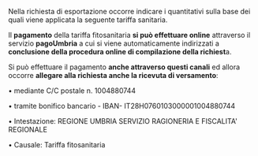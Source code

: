 Nella richiesta di esportazione occorre indicare i quantitativi sulla base dei quali viene applicata la seguente tariffa sanitaria.

Il **pagamento** della tariffa fitosanitaria **si può effettuare online** attraverso il servizio **pagoUmbria** a cui si viene automaticamente indirizzati a **conclusione della procedura online di compilazione della richiest**a.

Si può effettuare il pagamento **anche attraverso questi canali** ed allora occorre **allegare alla richiesta anche la ricevuta di versamento**:

•	mediante C/C postale n. 1004880744

•	tramite bonifico bancario - IBAN- IT28H0760103000001004880744

•	Intestazione: REGIONE UMBRIA SERVIZIO RAGIONERIA E FISCALITA' REGIONALE

•	 Causale: Tariffa fitosanitaria
